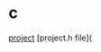 # c 
[project](https://github.com/Pininttisunil/Pininttisunil/blob/main/courseproject.c)
[project.h file](

